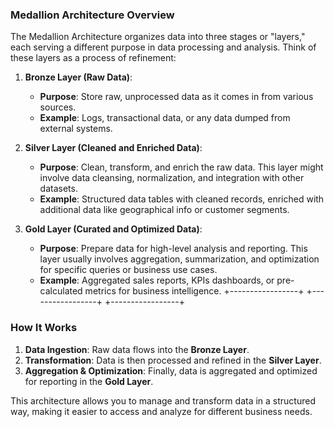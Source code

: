 ### **Medallion Architecture Overview**

The Medallion Architecture organizes data into three stages or "layers," each serving a different purpose in data processing and analysis. Think of these layers as a process of refinement:

1. **Bronze Layer (Raw Data)**:
   - **Purpose**: Store raw, unprocessed data as it comes in from various sources.
   - **Example**: Logs, transactional data, or any data dumped from external systems.

2. **Silver Layer (Cleaned and Enriched Data)**:
   - **Purpose**: Clean, transform, and enrich the raw data. This layer might involve data cleansing, normalization, and integration with other datasets.
   - **Example**: Structured data tables with cleaned records, enriched with additional data like geographical info or customer segments.

3. **Gold Layer (Curated and Optimized Data)**:
   - **Purpose**: Prepare data for high-level analysis and reporting. This layer usually involves aggregation, summarization, and optimization for specific queries or business use cases.
   - **Example**: Aggregated sales reports, KPIs dashboards, or pre-calculated metrics for business intelligence.
+-----------------+        +-----------------+        +-----------------+


### **How It Works**

1. **Data Ingestion**: Raw data flows into the **Bronze Layer**.
2. **Transformation**: Data is then processed and refined in the **Silver Layer**.
3. **Aggregation & Optimization**: Finally, data is aggregated and optimized for reporting in the **Gold Layer**.

This architecture allows you to manage and transform data in a structured way, making it easier to access and analyze for different business needs.
